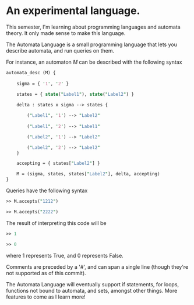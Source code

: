 # An experimental language.

This semester, I'm learning about programming languages and automata theory. It only made sense to make this language. 

The Automata Language is a small programming language that lets you describe automata, and run queries on them.

For instance, an automaton *M* can be described with the following syntax

```perl
automata_desc (M) {
	
	sigma = { '1', '2' }
	
	states = { state("Label1"), state("Label2") }

	delta : states x sigma --> states { 

		("Label1", '1') --> "Label2"	
		
		("Label1", '2') --> "Label1"

		("Label2", '1') --> "Label2"

		("Label2", '2') --> "Label2"
	}

	accepting = { states["Label2"] }

	M = (sigma, states, states["Label2"], delta, accepting)
}
```

Queries have the following syntax

```perl
>> M.accepts("1212")

>> M.accepts("2222")
```

The result of interpreting this code will be 

```perl
>> 1

>> 0
```

where 1 represents True, and 0 represents False. 

Comments are preceded by a '#', and can span a single line (though they're not supported as of this commit).

The Automata Language will eventually support if statements, for loops, functions not bound to automata, and sets, amongst other things. More features to come as I learn more!



